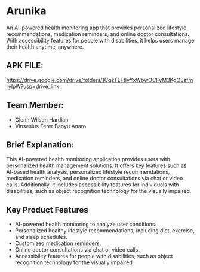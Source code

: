 # Arunika
An AI-powered health monitoring app that provides personalized lifestyle recommendations, medication reminders, and online doctor consultations. With accessibility features for people with disabilities, it helps users manage their health anytime, anywhere.

## APK FILE: 
https://drive.google.com/drive/folders/1CqzTLFtIvYxWbwOCFyM3KgOEzfmrylpW?usp=drive_link

## Team Member:
- Glenn Wilson Hardian
- Vinsesius Ferer Banyu Anaro

## Brief Explanation:
This AI-powered health monitoring application provides users with personalized health management solutions. It offers key features such as AI-based health analysis, personalized lifestyle recommendations, medication reminders, and online doctor consultations via chat or video calls. Additionally, it includes accessibility features for individuals with disabilities, such as object recognition technology for the visually impaired.

## Key Product Features
- AI-powered health monitoring to analyze user conditions.
- Personalized healthy lifestyle recommendations, including diet, exercise, and sleep schedules.
- Customized medication reminders.
- Online doctor consultations via chat or video calls.
- Accessibility features for people with disabilities, such as object recognition technology for the visually impaired.
